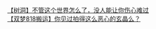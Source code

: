 [【树洞】不管这个世界怎么了，没人能让你伤心难过](http://tieba.baidu.com/p/3363465583?see_lz=1&pn=)   
[【双梦818搬运】你见过拍得这么恶心的玄晶么？](http://tieba.baidu.com/p/3364457483?see_lz=1&pn=)   
